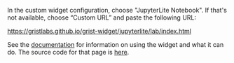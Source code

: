 In the custom widget configuration, choose "JupyterLite Notebook". If that's not available, choose “Custom URL” and paste the following URL:

https://gristlabs.github.io/grist-widget/jupyterlite/lab/index.html

See the [documentation](https://support.getgrist.com/widget-custom/#jupyterlite-notebook) for information on using the widget and what it can do. The source code for that page is [here](https://github.com/gristlabs/grist-help/blob/master/help/widget-custom.md).
